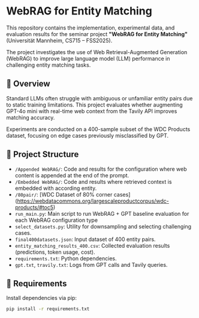 # WebRAG for Entity Matching

This repository contains the implementation, experimental data, and evaluation results for the seminar project **"WebRAG for Entity Matching"** (Universität Mannheim, CS715 – FSS2025).

The project investigates the use of Web Retrieval-Augmented Generation (WebRAG) to improve large language model (LLM) performance in challenging entity matching tasks.

## 📄 Overview

Standard LLMs often struggle with ambiguous or unfamiliar entity pairs due to static training limitations. This project evaluates whether augmenting GPT-4o mini with real-time web context from the Tavily API improves matching accuracy.

Experiments are conducted on a 400-sample subset of the WDC Products dataset, focusing on edge cases previously misclassified by GPT.

## 📁 Project Structure

- `/Appended WebRAG/`: Code and results for the configuration where web content is appended at the end of the prompt.
- `/Embedded WebRAG/`: Code and results where retrieved context is embedded with according entity.
- `/80pair/`: [WDC Dataset of 80% corner cases] (https://webdatacommons.org/largescaleproductcorpus/wdc-products/#toc5)
- `run_main.py`: Main script to run WebRAG + GPT baseline evaluation for each WebRAG configuration type
- `select_datasets.py`: Utility for downsampling and selecting challenging cases.
- `final400datasets.json`: Input dataset of 400 entity pairs.
- `entity_matching_results_400.csv`: Collected evaluation results (predictions, token usage, cost).
- `requirements.txt`: Python dependencies.
- `gpt.txt`, `travily.txt`: Logs from GPT calls and Tavily queries.

## 🔧 Requirements

Install dependencies via pip:

```bash
pip install -r requirements.txt
